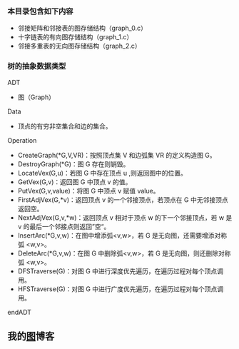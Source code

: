 
### 本目录包含如下内容  

- 邻接矩阵和邻接表的图存储结构（graph_0.c）
- 十字链表的有向图存储结构（graph_1.c）
- 邻接多重表的无向图存储结构（graph_2.c）

### 树的抽象数据类型  

ADT	

- 图（Graph）

Data

- 顶点的有穷非空集合和边的集合。

Operation

- CreateGraph(*G,V,VR)：按照顶点集 V 和边弧集 VR 的定义构造图 G。
- DestroyGraph(*G)：图 G 存在则销毁。
- LocateVex(G,u)：若图 G 中存在顶点 u ,则返回图中的位置。
- GetVex(G,v)：返回图 G 中顶点 v 的值。
- PutVex(G,v,value)：将图 G 中顶点 v 赋值 value。
- FirstAdjVex(G,*v)：返回顶点 v 的一个邻接顶点，若顶点在 G 中无邻接顶点返回空。
- NextAdjVex(G,v,*w)：返回顶点 v 相对于顶点 w 的下一个邻接顶点，若 w 是 v 的最后一个邻接点则返回”空“。
- InsertArc(*G,v,w)：在图中增添弧<v,w>，若 G 是无向图，还需要增添对称弧 <w,v>。
- DeleteArc(*G,v,w)：在图 G 中删除弧<v,w>，若 G 是无向图，则还删除对称弧 <w,v>。
- DFSTraverse(G)：对图 G 中进行深度优先遍历，在遍历过程对每个顶点调用。
- HFSTraverse(G)：对图 G 中进行广度优先遍历，在遍历过程对每个顶点调用。

endADT

## 我的[图](https://sxhpai.github.io/2022/04/09/DS/DS5/)博客
